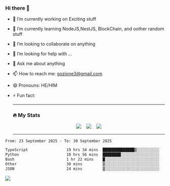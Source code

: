 ### Hi there 👋

<!--
**charlieScript/charlieScript** is a ✨ _special_ ✨ repository because its `README.md` (this file) appears on your GitHub profile.

Here are some ideas to get you started: -->

- 🔭 I’m currently working on Exciting stuff
- 🌱 I’m currently learning NodeJS,NestJS, BlockChain, and oother random stuff
- 👯 I’m looking to collaborate on anything
- 🤔 I’m looking for help with ...
- 💬 Ask me about anything
- 📫 How to reach me: gozione3@gmail.com
- 😄 Pronouns: HE/HIM
- ⚡ Fun fact:


  ---

  ### :fire: My Stats

  <div id="stats" align="center">
  <img src="http://github-readme-streak-stats.herokuapp.com?user=charlieScript&theme=dark&date_format=M%20j%5B%2C%20Y%5D" />&nbsp;&nbsp;&nbsp;
  <img src="https://github-readme-stats.vercel.app/api/top-langs/?username=charlieScript&layout=compact&theme=vision-friendly-dark"/>&nbsp;&nbsp;&nbsp;
  <img src="https://github-readme-stats.vercel.app/api?username=charlieScript&show_icons=true&theme=radical"/>
  </div>

  ---



<!--START_SECTION:waka-->

```txt
From: 23 September 2025 - To: 30 September 2025

TypeScript                 19 hrs 34 mins  ██████████████▒░░░░░░░░░░   57.72 %
Python                     10 hrs 56 mins  ████████░░░░░░░░░░░░░░░░░   32.28 %
Bash                       1 hr 22 mins    █░░░░░░░░░░░░░░░░░░░░░░░░   04.04 %
Other                      38 mins         ▒░░░░░░░░░░░░░░░░░░░░░░░░   01.91 %
JSON                       24 mins         ▒░░░░░░░░░░░░░░░░░░░░░░░░   01.18 %
```

<!--END_SECTION:waka-->
![](https://komarev.com/ghpvc/?username=charlieScript)
